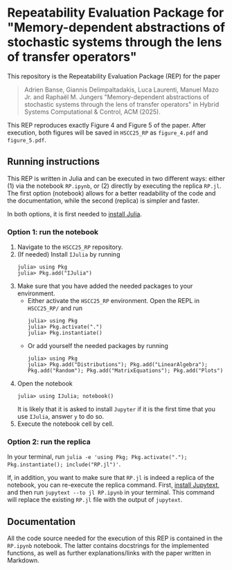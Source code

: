 # Repeatability Evaluation Package for "Memory-dependent abstractions of stochastic systems through the lens of transfer operators"

This repository is the Repeatability Evaluation Package (REP) for the paper 
> Adrien Banse, Giannis Delimpaltadakis, Luca Laurenti, Manuel Mazo Jr. and Raphaël M. Jungers
> "Memory-dependent abstractions of stochastic systems through the lens of transfer operators"
> in Hybrid Systems Computational & Control, ACM (2025).

This REP reproduces exactly Figure 4 and Figure 5 of the paper. After execution, both figures will be saved in `HSCC25_RP` as `figure_4.pdf` and `figure_5.pdf`.

## Running instructions

This REP is written in Julia and can be executed in two different ways: either (1) via the notebook `RP.ipynb`, or (2) directly by executing the replica `RP.jl`. The first option (notebook) allows for a better readability of the code and the documentation, while the second (replica) is simpler and faster. 

In both options, it is first needed to [install Julia](https://julialang.org/downloads/).

### Option 1: run the notebook

1. Navigate to the `HSCC25_RP` repository. 
2. (If needed) Install `IJulia` by running
   ```julia-repl
   julia> using Pkg
   julia> Pkg.add("IJulia")
   ```
3. Make sure that you have added the needed packages to your environment.
     - Either activate the `HSCC25_RP` environment. Open the REPL in `HSCC25_RP/` and run
       ```julia-repl
       julia> using Pkg
       julia> Pkg.activate(".")
       julia> Pkg.instantiate()
       ```
     - Or add yourself the needed packages by running
       ```julia-repl
       julia> using Pkg
       julia> Pkg.add("Distributions"); Pkg.add("LinearAlgebra"); Pkg.add("Random"); Pkg.add("MatrixEquations"); Pkg.add("Plots")
       ```
4. Open the notebook
   ```julia-repl
   julia> using IJulia; notebook()
   ```
   It is likely that it is asked to install `Jupyter` if it is the first time that you use `IJulia`, answer `y` to do so.
5. Execute the notebook cell by cell.
  
### Option 2: run the replica

In your terminal, run `julia -e 'using Pkg; Pkg.activate("."); Pkg.instantiate(); include("RP.jl")'`.

If, in addition, you want to make sure that `RP.jl` is indeed a replica of the notebook, you can re-execute the replica command. First, [install Jupytext](https://jupytext.readthedocs.io/en/latest/), and then run `jupytext --to jl RP.ipynb` in your terminal. This command will replace the existing `RP.jl` file with the output of `jupytext`.

## Documentation

All the code source needed for the execution of this REP is contained in the `RP.ipynb` notebook. The latter contains docstrings for the implemented functions, as well as further explanations/links with the paper written in Markdown.
